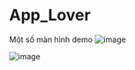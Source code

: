 # App_Lover
Một số màn hình demo
![image](https://github.com/ITKenTo/App_Lover/assets/107255169/9e9380c0-17ef-49e5-8a9d-cd683b570d2a)

![image](https://github.com/ITKenTo/App_Lover/assets/107255169/9aae4b69-6571-462d-8c60-ef14a3a6f9dd)

